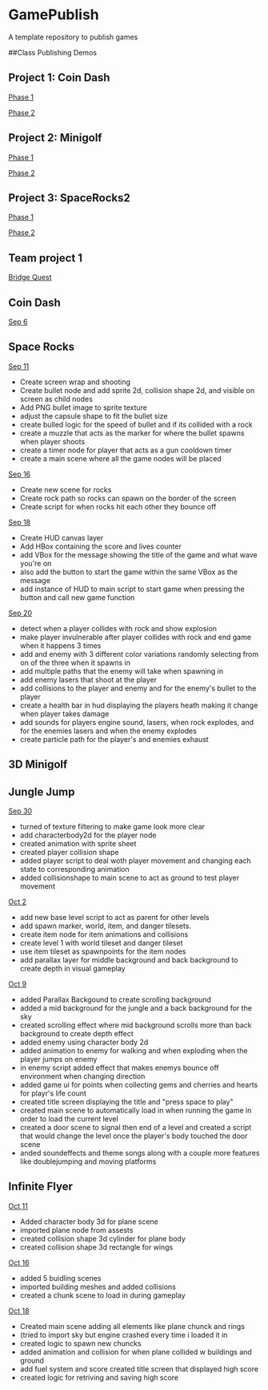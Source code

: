# GamePublish
A template repository to publish games

##Class Publishing Demos

## Project 1: Coin Dash
  
  [Phase 1](CoinDash/CoinDashUpdate/index.html)
  
  [Phase 2](CoinDash2/CoinDash2Update/index.html)

## Project 2: Minigolf

[Phase 1](Minigolf/index.html)

[Phase 2](Minigolf2/Update1/index.html)
## Project 3: SpaceRocks2

[Phase 1](SpaceRocksPhase1/index.html)

[Phase 2](SpaceRocks2/Update1/index.html)

## Team project 1
[Bridge Quest](TeamProject1/update1/index.html)



## Coin Dash

[Sep 6](WCU-CS-CooperLab/csc476f24-demo-games-GamePublish:main)


## Space Rocks

[Sep 11](demo-games-Makbark/SpaceRocksSep11/)
-  Create screen wrap and shooting
-  Create bullet node and add sprite 2d, collision shape 2d, and visible on screen as child nodes
-  Add PNG bullet image to sprite texture 
- adjust the capsule shape to fit the bullet size
- create bulled logic for the speed of bullet and if its collided with a rock
- create a muzzle that acts as the marker for where the bullet spawns when player shoots
- create a timer node for player that acts as a gun cooldown timer
- create a main scene where all the game nodes will be placed

[Sep 16](SpaceRocksSep16)
-  Create new scene for rocks
-  Create rock path so rocks can spawn on the border of the screen
-  Create script for when rocks hit each other they bounce off


[Sep 18](SpaceRocksSep18)
-  Create HUD canvas layer
-  Add HBox containing the score and lives counter
-  add VBox for the message showing the title of the game and what wave you're on
-  also add the button to start the game within the same VBox as the message
-  add instance of HUD to main script to start game when pressing the button and call new game function

[Sep 20](SpaceRocksSep20/index.html)
- detect when a player collides with rock and show explosion
- make player invulnerable after player collides with rock and end game when it happens 3 times
- add and enemy with 3 different color variations randomly selecting from on of the three when it spawns in
- add multiple paths that the enemy will take when spawning in
- add enemy lasers that shoot at the player
- add collisions to the player and enemy and for the enemy's bullet to the player
- create a health bar in hud displaying the players heath making it change when player takes damage
- add sounds for players engine sound, lasers, when rock explodes, and for the enemies lasers and when the enemy explodes
- create particle path for the player's and enemies exhaust


## 3D Minigolf


## Jungle Jump

[Sep 30](JungleJumpSep30/index.html)
- turned of texture filtering to make game look more clear
- add characterbody2d for the player node
- created animation with sprite sheet
- created player collision shape
- added player script to deal woth player movement and changing each state to corresponding animation
- added collisionshape to main scene to act as ground to test player movement 

[Oct 2](JunlgeJumpOct2/index.html)
- add new base level script to act as parent for other levels
- add spawn marker, world, item, and danger tilesets.
- create item node for item animations and collisions
- create level 1 with world tileset and danger tileset
- use item tileset as spawnpoints for the item nodes
- add parallax layer for middle background and back background to create depth in visual gameplay

[Oct 9](JungleJumpOct11/index.html)
- added Parallax Backgound to create scrolling background
- added a mid background for the jungle and a back background for the sky
- created scrolling effect where mid background scrolls more than back background to create depth effect
- added enemy using character body 2d
- added animation to enemy for walking and when exploding when the player jumps on enemy
- in enemy script added effect that makes enemys bounce off environment when changing direction
- added game ui for points when collecting gems and cherries and hearts for playr's life count
- created title screen displaying the title and "press space to play"
- created main scene to automatically load in when running the game in order to load the current level
- created a door scene to signal then end of a level and created a script that would change the level once the player's body touched the door scene
- anded soundeffects and theme songs along with a couple more features like doublejumping and moving platforms

## Infinite Flyer 

[Oct 11](InfiniteFlyerOct11/index.html)
- Added character body 3d for plane scene
- imported plane node from assests
- created collision shape 3d cylinder for plane body
- created collision shape 3d rectangle for wings

[Oct 16](InfiniteFlyerOct11/index.html)
- added 5 buidling scenes
- imported building meshes and added collisions
- created a chunk scene to load in during gameplay

[Oct 18](infiniteflyerOct18/index.html)
-  Created main scene adding all elements like plane chunck and rings
-  (tried to import sky but engine crashed every time i loaded it in
-  created logic to spawn new chuncks
-  added animation and collision for when plane collided w buildings and ground
-  add fuel system and score created title screen that displayed high score
-  created logic for retriving and saving high score 
  



